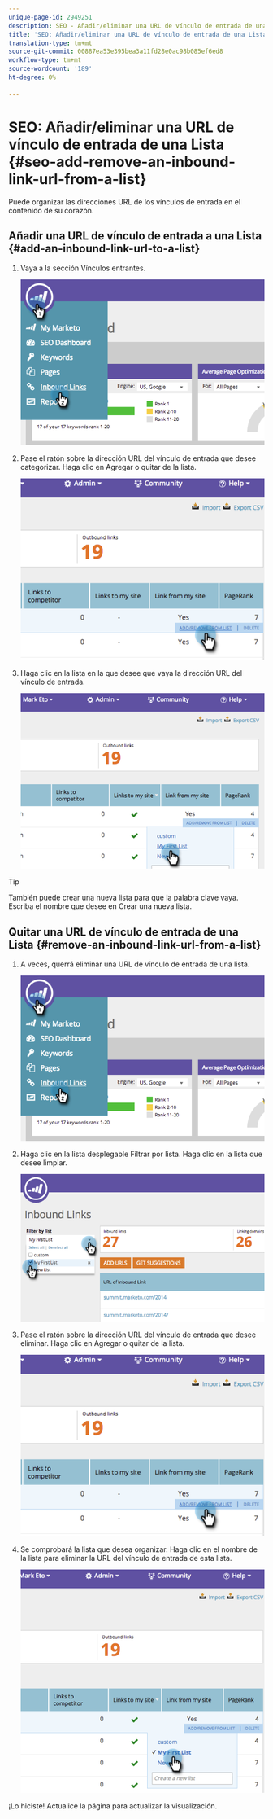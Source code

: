 ```yaml
---
unique-page-id: 2949251
description: SEO - Añadir/eliminar una URL de vínculo de entrada de una Lista - Documentos de marketing - Documentación del producto
title: 'SEO: Añadir/eliminar una URL de vínculo de entrada de una Lista'
translation-type: tm+mt
source-git-commit: 00887ea53e395bea3a11fd28e0ac98b085ef6ed8
workflow-type: tm+mt
source-wordcount: '189'
ht-degree: 0%

---
```



# SEO: Añadir/eliminar una URL de vínculo de entrada de una Lista {#seo-add-remove-an-inbound-link-url-from-a-list}

Puede organizar las direcciones URL de los vínculos de entrada en el contenido de su corazón.

## Añadir una URL de vínculo de entrada a una Lista {#add-an-inbound-link-url-to-a-list}

1. Vaya a la sección Vínculos entrantes.

   ![](assets/image2014-11-20-18-3a27-3a27.png)

1. Pase el ratón sobre la dirección URL del vínculo de entrada que desee categorizar. Haga clic en Agregar o quitar de la lista.

   ![](assets/image2014-11-20-18-3a27-3a40.png)

1. Haga clic en la lista en la que desee que vaya la dirección URL del vínculo de entrada.

   ![](assets/image2014-11-20-18-3a28-3a18.png)

>[!TIP]
>
>También puede crear una nueva lista para que la palabra clave vaya. Escriba el nombre que desee en Crear una nueva lista.

## Quitar una URL de vínculo de entrada de una Lista {#remove-an-inbound-link-url-from-a-list}

1. A veces, querrá eliminar una URL de vínculo de entrada de una lista.

   ![](assets/image2014-11-20-18-3a28-3a41.png)

1. Haga clic en la lista desplegable Filtrar por lista. Haga clic en la lista que desee limpiar.

   ![](assets/image2014-11-20-18-3a28-3a57.png)

1. Pase el ratón sobre la dirección URL del vínculo de entrada que desee eliminar. Haga clic en Agregar o quitar de la lista.

   ![](assets/image2014-11-20-18-3a29-3a56.png)

1. Se comprobará la lista que desea organizar. Haga clic en el nombre de la lista para eliminar la URL del vínculo de entrada de esta lista.

   ![](assets/image2014-11-20-18-3a30-3a10.png)

¡Lo hiciste! Actualice la página para actualizar la visualización.
